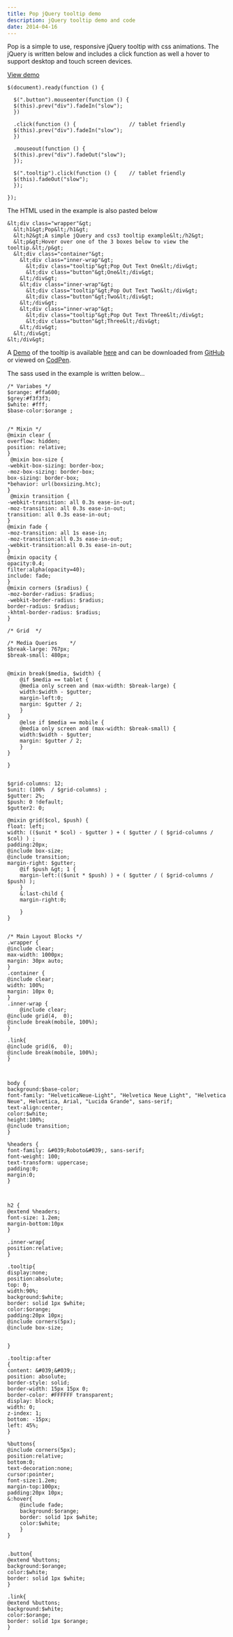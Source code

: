 ```yaml
---
title: Pop jQuery tooltip demo
description: jQuery tooltip demo and code
date: 2014-04-16
---
```


Pop is a simple to use, responsive jQuery tooltip with css animations. The jQuery is written below and includes a click function as well a hover to support desktop and touch screen devices.

<a href="https://cathydutton.co.uk/pop/" target="_blank" class="button">View demo</a>

```
$(document).ready(function () {

  $(".button").mouseenter(function () {
  $(this).prev("div").fadeIn("slow");
  })

  .click(function () {                 // tablet friendly
  $(this).prev("div").fadeIn("slow");
  })

  .mouseout(function () {
  $(this).prev("div").fadeOut("slow");
  });

  $(".tooltip").click(function () {    // tablet friendly
  $(this).fadeOut("slow");
  });

});
```

The HTML used in the example is also pasted below

```
&lt;div class="wrapper"&gt;
  &lt;h1&gt;Pop&lt;/h1&gt;
  &lt;h2&gt;A simple jQuery and css3 tooltip example&lt;/h2&gt;
  &lt;p&gt;Hover over one of the 3 boxes below to view the tooltip.&lt;/p&gt;
  &lt;div class="container"&gt;
    &lt;div class="inner-wrap"&gt;
      &lt;div class="tooltip"&gt;Pop Out Text One&lt;/div&gt;
      &lt;div class="button"&gt;One&lt;/div&gt;
    &lt;/div&gt;
    &lt;div class="inner-wrap"&gt;
      &lt;div class="tooltip"&gt;Pop Out Text Two&lt;/div&gt;
      &lt;div class="button"&gt;Two&lt;/div&gt;
    &lt;/div&gt;
    &lt;div class="inner-wrap"&gt;
      &lt;div class="tooltip"&gt;Pop Out Text Three&lt;/div&gt;
      &lt;div class="button"&gt;Three&lt;/div&gt;
    &lt;/div&gt;
  &lt;/div&gt;
&lt;/div&gt;

```

A <a href="https://cathydutton.co.uk/pop/" target="_blank">Demo</a> of the tooltip is available <a href="https://cathydutton.co.uk/pop/" target="_blank">here</a> and can be downloaded from <a href="https://github.com/cathydutton/Pop" target="_blank">GitHub</a> or viewed on <a href="http://codepen.io/cathydutton/pen/yctrI" target="_blank">CodPen</a>.

The sass used in the example is written below&#8230;

```
/* Variabes */  
$orange: #ffa600;
$grey:#f3f3f3;
$white: #fff;
$base-color:$orange ;


/* Mixin */
@mixin clear {
overflow: hidden;
position: relative;
}
 @mixin box-size {
-webkit-box-sizing: border-box;
-moz-box-sizing: border-box;
box-sizing: border-box;
*behavior: url(boxsizing.htc);
}
 @mixin transition {
-webkit-transition: all 0.3s ease-in-out;
-moz-transition: all 0.3s ease-in-out;
transition: all 0.3s ease-in-out;
}
@mixin fade {
-moz-transition: all 1s ease-in;
-moz-transition:all 0.3s ease-in-out;
-webkit-transition:all 0.3s ease-in-out;
}
@mixin opacity {
opacity:0.4;
filter:alpha(opacity=40);
include: fade;
}
@mixin corners ($radius) {
-moz-border-radius: $radius;
-webkit-border-radius: $radius;
border-radius: $radius;
-khtml-border-radius: $radius;
}

/* Grid  */

/* Media Queries    */
$break-large: 767px;
$break-small: 480px;


@mixin break($media, $width) {
	@if $media == tablet {
	@media only screen and (max-width: $break-large) {
	width:$width - $gutter;
	margin-left:0;
	margin: $gutter / 2;
	}
}
	@else if $media == mobile {
	@media only screen and (max-width: $break-small) {
	width:$width - $gutter;
	margin: $gutter / 2;
	}
}

}


$grid-columns: 12;
$unit: (100%  / $grid-columns) ;
$gutter: 2%;
$push: 0 !default;
$gutter2: 0;

@mixin grid($col, $push) {
float: left;
width: (($unit * $col) - $gutter ) + ( $gutter / ( $grid-columns / $col) ) ;
padding:20px;
@include box-size;
@include transition;
margin-right: $gutter;
	@if $push &gt; 1 {
	margin-left:(($unit * $push) ) + ( $gutter / ( $grid-columns / $push) );
	}
	&:last-child {
	margin-right:0;

	}
}


/* Main Layout Blocks */
.wrapper {
@include clear;
max-width: 1000px;
margin: 30px auto;
}
.container {
@include clear;
width: 100%;
margin: 10px 0;
}
.inner-wrap {
	@include clear;
@include grid(4,  0);
@include break(mobile, 100%);
}

.link{
@include grid(6,  0);
@include break(mobile, 100%);
}



body {
background:$base-color;
font-family: "HelveticaNeue-Light", "Helvetica Neue Light", "Helvetica Neue", Helvetica, Arial, "Lucida Grande", sans-serif;
text-align:center;
color:$white;
height:100%;
@include transition;
}

%headers {
font-family: &#039;Roboto&#039;, sans-serif;
font-weight: 100;
text-transform: uppercase;
padding:0;
margin:0;
}



h2 {
@extend %headers;
font-size: 1.2em;
margin-bottom:10px
}

.inner-wrap{
position:relative;
}

.tooltip{
display:none;
position:absolute;
top: 0;
width:90%;
background:$white;
border: solid 1px $white;
color:$orange;
padding:20px 10px;
@include corners(5px);
@include box-size;


}

.tooltip:after
{
content: &#039;&#039;;
position: absolute;
border-style: solid;
border-width: 15px 15px 0;
border-color: #FFFFFF transparent;
display: block;
width: 0;
z-index: 1;
bottom: -15px;
left: 45%;
}

%buttons{
@include corners(5px);
position:relative;
bottom:0;
text-decoration:none;
cursor:pointer;
font-size:1.2em;
margin-top:100px;
padding:20px 10px;
&:hover{
	@include fade;
	background:$orange;
	border: solid 1px $white;
	color:$white;
	}
}


.button{
@extend %buttons;
background:$orange;
color:$white;
border: solid 1px $white;
}

.link{
@extend %buttons;
background:$white;
color:$orange;
border: solid 1px $orange;
}
```
